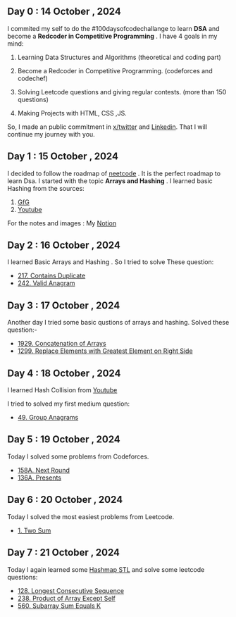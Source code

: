 ## Day 0 : 14 October , 2024

I commited my self to do the #100daysofcodechallange to learn **DSA** and become a **Redcoder in Competitive Programming** .
I have 4 goals in my mind:
1. Learning Data Structures and Algorithms (theoretical and coding part)

2. Become a Redcoder in Competitive Programming. (codeforces and codechef)

3. Solving Leetcode questions and giving regular contests. (more than 150 questions)

4. Making Projects with HTML, CSS ,JS.

So, I made an public commitment in [x/twitter](https://x.com/MirzaMehedi1971) and [Linkedin](https://www.linkedin.com/in/mirza-mehedi-hasan-a37a16263/). That I will continue my journey with you.

## Day 1 : 15 October , 2024
I decided to follow the roadmap of [neetcode](https://neetcode.io/roadmap) . It is the perfect roadmap to learn Dsa. I started with the topic **Arrays and Hashing** . I learned basic Hashing from the sources:
1. [GfG](https://www.geeksforgeeks.org/hashing-data-structure/)
2. [Youtube](https://www.youtube.com/watch?v=KEs5UyBJ39g&t=2461s&ab_channel=takeUforward)

For the notes and images : My [Notion](notion.com)
## Day 2 : 16 October , 2024
I learned Basic Arrays and Hashing . So I tried to solve These  question:
- [217. Contains Duplicate](https://github.com/mixa-01/100-days-of-coding/blob/main/Codes/217.%20Contains%20Duplicate)
- [242. Valid Anagram](https://github.com/mixa-01/100-days-of-coding/blob/main/Codes/242.%20Valid%20Anagram)
## Day 3 : 17 October , 2024
Another day I tried some basic qustions of arrays and hashing. Solved these question:-
- [1929. Concatenation of Arrays](https://github.com/mixa-01/100-days-of-coding/blob/main/Codes/1929.%20Concatenation%20of%20Arrays)
- [1299. Replace Elements with Greatest Element on Right Side](https://github.com/mixa-01/100-days-of-coding/blob/main/Codes/1299.%20Replace%20Elements%20with%20Greatest%20Element%20on%20Right%20Side)

## Day 4 : 18 October , 2024
I learned Hash Collision from [Youtube](https://www.youtube.com/watch?v=OxBEypvXl9s&ab_channel=CollegeWallah) 

I tried to solved my first medium question:
- [49. Group Anagrams](https://github.com/mixa-01/100-days-of-coding/blob/main/Codes/49.%20Group%20Anagrams)
## Day 5 : 19 October , 2024
Today I solved some problems from Codeforces.
- [158A. Next Round](https://github.com/mixa-01/100-days-of-coding/blob/main/Codes/158A.%20Next%20Round)
- [136A. Presents](https://github.com/mixa-01/100-days-of-coding/blob/main/Codes/cp%20136A.%20Presents)
 ## Day 6 : 20 October , 2024
Today I solved the most easiest problems from Leetcode.
- [1. Two Sum](https://github.com/mixa-01/100-days-of-coding/blob/main/Codes/1.%20Two%20Sum)
 ## Day 7 : 21 October , 2024
 Today I again learned some [Hashmap STL](https://www.youtube.com/watch?v=pBvlSc2A2U4&t=1464s&ab_channel=CollegeWallah) and solve some leetcode questions:
 - [128. Longest Consecutive Sequence](https://github.com/mixa-01/100-days-of-coding/blob/main/Codes/128.%20Longest%20Consecutive%20Sequence)
 - [238. Product of Array Except Self](https://github.com/mixa-01/100-days-of-coding/blob/main/Codes/238.%20Product%20of%20Array%20Except%20Self)
 - [560. Subarray Sum Equals K](https://github.com/mixa-01/100-days-of-coding/blob/main/Codes/560.%20Subarray%20Sum%20Equals%20K)
